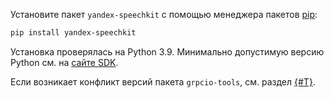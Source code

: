Установите пакет `yandex-speechkit` с помощью менеджера пакетов [pip](https://pip.pypa.io/en/stable/):

```bash
pip install yandex-speechkit
```

Установка проверялась на Python 3.9. Минимально допустимую версию Python см. на [сайте SDK](https://pypi.org/project/yandex-speechkit/).

Если возникает конфликт версий пакета `grpcio-tools`, см. раздел [{#T}](../../speechkit/sdk/python/version-conflict.md).
